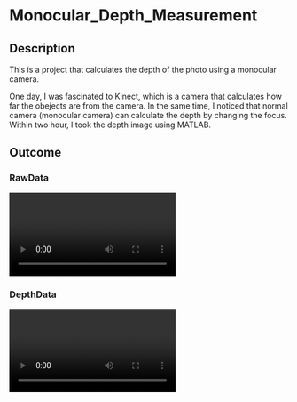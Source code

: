 # Monocular_Depth_Measurement
## Description

This is a project that calculates the depth of the photo using a monocular camera.

One day, I was fascinated to Kinect, which is a camera that calculates how far the obejects are from the camera. In the same time, I noticed that normal camera (monocular camera) can calculate the depth by changing the focus. Within two hour, I took the depth image using MATLAB.



## Outcome

### RawData

<video src="/Users/masumi.morishige/Downloads/Monocular_Depth_Measurement/raw_data.mov"></video>



### DepthData

<video src="/Users/masumi.morishige/Downloads/Monocular_Depth_Measurement/laplacian_filter.mov"></video>